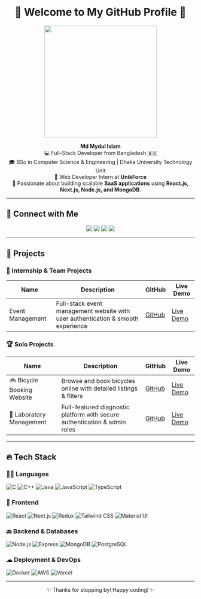 <h1 align="center">🚀 Welcome to My GitHub Profile 👋</h1>

<p align="center">
  <img src="https://media.giphy.com/media/QTfX9Ejfra3ZmNxh6B/giphy.gif" width="300px"/>
</p>

<p align="center">
  <strong>Md Mydul Islam</strong><br>
  💻 Full-Stack Developer from Bangladesh 🇧🇩<br>
  🎓 BSc in Computer Science & Engineering | Dhaka University Technology Unit<br>
  🏢 Web Developer Intern at <strong>UnikForce</strong><br>
  🚀 Passionate about building scalable <strong>SaaS applications</strong> using <strong>React.js, Next.js, Node.js, and MongoDB</strong>.
</p>

---

## 🔗 Connect with Me

<p align="center">
  <a href="https://mydulislam.vercel.app/"><img src="https://img.shields.io/badge/Portfolio-000?style=for-the-badge&logo=vercel&logoColor=white"></a>
  <a href="https://www.linkedin.com/in/mahim62/"><img src="https://img.shields.io/badge/LinkedIn-0A66C2?style=for-the-badge&logo=linkedin&logoColor=white"></a>
  <a href="mailto:mydulislam12@niter.edu.bd"><img src="https://img.shields.io/badge/Gmail-D14836?style=for-the-badge&logo=gmail&logoColor=white"></a>
  <a href="https://www.facebook.com/md.mydul.islam.mahim.256409"><img src="https://img.shields.io/badge/Facebook-1877F2?style=for-the-badge&logo=facebook&logoColor=white"></a>
</p>

---

## 🚀 Projects

### 🏢 Internship & Team Projects
| Name               | Description                                                          | GitHub                                                   | Live Demo                                   |
|--------------------|----------------------------------------------------------------------|----------------------------------------------------------|--------------------------------------------|
| Event Management  | Full-stack event management website with user authentication & smooth experience | [GitHub](https://github.com/Team-04B/Event_Planner_Team_4b) | [Live Demo](https://eventplannerfrontend.vercel.app) |

### 🏆 Solo Projects
| Name                            | Description                                                              | GitHub                                                 | Live Demo                                     |
|---------------------------------|--------------------------------------------------------------------------|--------------------------------------------------------|----------------------------------------------|
| 🚲 Bicycle Booking Website  | Browse and book bicycles online with detailed listings & filters | [GitHub](https://github.com/mydul62/bycle_client) | [Live Demo](https://bycle-zone.vercel.app/) |
| 🏥 Laboratory Management | Full-featured diagnostic platform with secure authentication & admin roles | [GitHub](https://github.com/mydul62/labratory) | [Live Demo](https://labratory.netlify.app/) |

---

## 🔥 Tech Stack

### 🧑‍💻 Languages
![C](https://img.shields.io/badge/C-00599C?style=for-the-badge&logo=c&logoColor=white)
![C++](https://img.shields.io/badge/C++-004482?style=for-the-badge&logo=cplusplus&logoColor=white)
![Java](https://img.shields.io/badge/Java-ED8B00?style=for-the-badge&logo=java&logoColor=white)
![JavaScript](https://img.shields.io/badge/JavaScript-F7DF1E?style=for-the-badge&logo=javascript&logoColor=black)
![TypeScript](https://img.shields.io/badge/TypeScript-007ACC?style=for-the-badge&logo=typescript&logoColor=white)

### 🎨 Frontend
![React](https://img.shields.io/badge/React-61DAFB?style=for-the-badge&logo=react&logoColor=black)
![Next.js](https://img.shields.io/badge/Next.js-000000?style=for-the-badge&logo=next.js&logoColor=white)
![Redux](https://img.shields.io/badge/Redux-764ABC?style=for-the-badge&logo=redux&logoColor=white)
![Tailwind CSS](https://img.shields.io/badge/Tailwind-38B2AC?style=for-the-badge&logo=tailwindcss&logoColor=white)
![Material UI](https://img.shields.io/badge/Material_UI-0081CB?style=for-the-badge&logo=mui&logoColor=white)

### 🔙 Backend & Databases
![Node.js](https://img.shields.io/badge/Node.js-339933?style=for-the-badge&logo=nodedotjs&logoColor=white)
![Express](https://img.shields.io/badge/Express-000?style=for-the-badge&logo=express&logoColor=white)
![MongoDB](https://img.shields.io/badge/MongoDB-47A248?style=for-the-badge&logo=mongodb&logoColor=white)
![PostgreSQL](https://img.shields.io/badge/PostgreSQL-336791?style=for-the-badge&logo=postgresql&logoColor=white)

### ☁ Deployment & DevOps
![Docker](https://img.shields.io/badge/Docker-2496ED?style=for-the-badge&logo=docker&logoColor=white)
![AWS](https://img.shields.io/badge/AWS-232F3E?style=for-the-badge&logo=amazonaws&logoColor=white)
![Vercel](https://img.shields.io/badge/Vercel-000000?style=for-the-badge&logo=vercel&logoColor=white)

---

<p align="center">✨ Thanks for stopping by! Happy coding! ✨</p>
